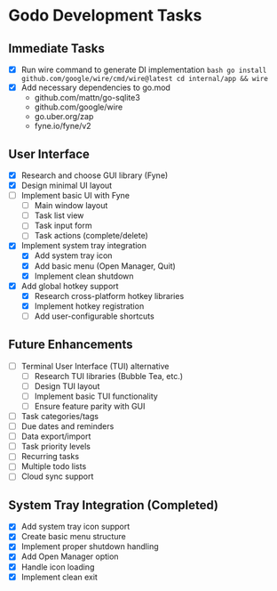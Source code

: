 # Godo Development Tasks

## Immediate Tasks
- [x] Run wire command to generate DI implementation  ```bash
  go install github.com/google/wire/cmd/wire@latest
  cd internal/app && wire  ```
- [x] Add necessary dependencies to go.mod
  - github.com/mattn/go-sqlite3
  - github.com/google/wire
  - go.uber.org/zap
  - fyne.io/fyne/v2

## User Interface
- [x] Research and choose GUI library (Fyne)
- [x] Design minimal UI layout
- [ ] Implement basic UI with Fyne
  - [ ] Main window layout
  - [ ] Task list view
  - [ ] Task input form
  - [ ] Task actions (complete/delete)
- [x] Implement system tray integration
  - [x] Add system tray icon
  - [x] Add basic menu (Open Manager, Quit)
  - [x] Implement clean shutdown
- [x] Add global hotkey support
  - [x] Research cross-platform hotkey libraries
  - [x] Implement hotkey registration
  - [ ] Add user-configurable shortcuts

## Future Enhancements
- [ ] Terminal User Interface (TUI) alternative
  - [ ] Research TUI libraries (Bubble Tea, etc.)
  - [ ] Design TUI layout
  - [ ] Implement basic TUI functionality
  - [ ] Ensure feature parity with GUI
- [ ] Task categories/tags
- [ ] Due dates and reminders
- [ ] Data export/import
- [ ] Task priority levels
- [ ] Recurring tasks
- [ ] Multiple todo lists
- [ ] Cloud sync support

## System Tray Integration (Completed)
- [x] Add system tray icon support
- [x] Create basic menu structure
- [x] Implement proper shutdown handling
- [x] Add Open Manager option
- [x] Handle icon loading
- [x] Implement clean exit
